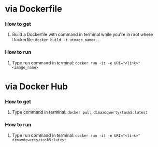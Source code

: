 # via Dockerfile

### How to get
1. Build a Dockerfile with command in terminal while you're in root where Dockerfile:
`docker build -t <image_name> .`

### How to run
1. Type  run command in terminal:
`docker run -it -e URI="<link>" <image_name>`

# via Docker Hub

### How to get
1. Type command in terminal:
`docker pull dimaxdqwerty/task5:latest`

### How to run
1. Type  run command in terminal:
`docker run -it -e URI="<link>" dimaxdqwerty/task5:latest`
